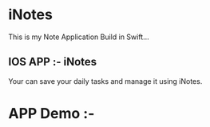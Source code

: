 # iNotes
This is my Note Application Build in Swift...

## IOS APP :- iNotes
 Your can save your daily tasks and manage it using iNotes.

# APP Demo :- 

